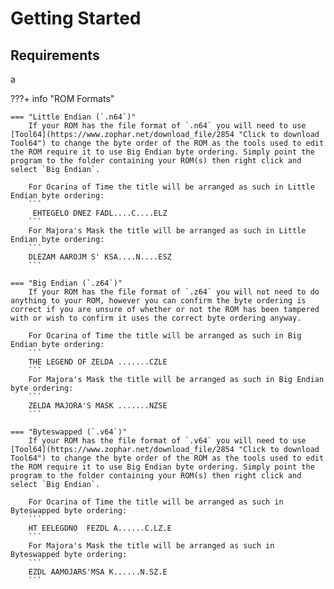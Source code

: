 # Getting Started

## Requirements

a

???+ info "ROM Formats"

    === "Little Endian (`.n64`)"
        If your ROM has the file format of `.n64` you will need to use [Tool64](https://www.zophar.net/download_file/2854 "Click to download Tool64") to change the byte order of the ROM as the tools used to edit the ROM require it to use Big Endian byte ordering. Simply point the program to the folder containing your ROM(s) then right click and select `Big Endian`.

        For Ocarina of Time the title will be arranged as such in Little Endian byte ordering:
        ```
         EHTEGELO DNEZ FADL....C....ELZ
        ```
        For Majora's Mask the title will be arranged as such in Little Endian byte ordering:
        ```
        DLEZAM AAROJM S' KSA....N....ESZ
        ```

    === "Big Endian (`.z64`)"
        If your ROM has the file format of `.z64` you will not need to do anything to your ROM, however you can confirm the byte ordering is correct if you are unsure of whether or not the ROM has been tampered with or wish to confirm it uses the correct byte ordering anyway.

        For Ocarina of Time the title will be arranged as such in Big Endian byte ordering:
        ```
        THE LEGEND OF ZELDA .......CZLE
        ```
        For Majora's Mask the title will be arranged as such in Big Endian byte ordering:
        ```
        ZELDA MAJORA'S MASK .......NZSE
        ```

    === "Byteswapped (`.v64`)"
        If your ROM has the file format of `.v64` you will need to use [Tool64](https://www.zophar.net/download_file/2854 "Click to download Tool64") to change the byte order of the ROM as the tools used to edit the ROM require it to use Big Endian byte ordering. Simply point the program to the folder containing your ROM(s) then right click and select `Big Endian`.

        For Ocarina of Time the title will be arranged as such in Byteswapped byte ordering:
        ```
        HT EELEGDNO  FEZDL A......C.LZ.E
        ```
        For Majora's Mask the title will be arranged as such in Byteswapped byte ordering:
        ```
        EZDL AAMOJARS'MSA K......N.SZ.E
        ```